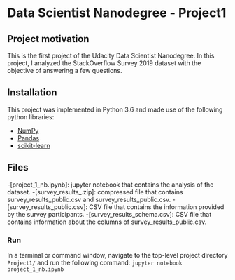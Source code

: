 # Data Scientist Nanodegree - Project1

## Project motivation

This is the first project of the Udacity Data Scientist Nanodegree. In this project, I analyzed
the StackOverflow Survey 2019 dataset with the objective of answering a few questions.

## Installation 

This project was implemented in Python 3.6 and made use of the following python libraries:

- [NumPy](http://www.numpy.org/)
- [Pandas](http://pandas.pydata.org)
- [scikit-learn](http://scikit-learn.org/stable/)

## Files

-[project_1_nb.ipynb]: jupyter notebook that contains the analysis of the dataset.
-[survey_results_.zip]: compressed file that contains survey_results_public.csv and survey_results_public.csv.
-[survey_results_public.csv]: CSV file that contains the information provided by the survey participants.
-[survey_results_schema.csv]: CSV file that contains information about the columns of survey_results_public.csv.

### Run

In a terminal or command window, navigate to the top-level project directory `Project1/` and run the following command:
```jupyter notebook project_1_nb.ipynb```

